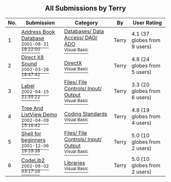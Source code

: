 ﻿<div align="center">

## All Submissions by Terry

</div>

No.  | Submission | Category | By   | User Rating
---- | ---------- | -------- | ---- | -----------
1 | [Address Book Database<br /><sup>2001-08-31 18:22:00</sup>](https://github.com/Planet-Source-Code/terry-address-book-database__1-26849) | [Databases/ Data Access/ DAO/ ADO<br /><sup>Visual Basic</sup>](../ByCategory/databases-data-access-dao-ado__1-6.md) | Terry | 4.1 (37 globes from 9 users)
2 | [Direct X8 Sound<br /><sup>2002-03-26 18:47:42</sup>](https://github.com/Planet-Source-Code/terry-direct-x8-sound__1-33101) | [DirectX<br /><sup>Visual Basic</sup>](../ByCategory/directx__1-44.md) | Terry | 4.8 (24 globes from 5 users)
3 | [Label<br /><sup>2002-04-15 21:55:22</sup>](https://github.com/Planet-Source-Code/terry-label__1-33849) | [Files/ File Controls/ Input/ Output<br /><sup>Visual Basic</sup>](../ByCategory/files-file-controls-input-output__1-3.md) | Terry | 3.3 (20 globes from 6 users)
4 | [Tree And ListView Demo<br /><sup>2002-04-09 15:16:42</sup>](https://github.com/Planet-Source-Code/terry-tree-and-listview-demo__1-33638) | [Coding Standards<br /><sup>Visual Basic</sup>](../ByCategory/coding-standards__1-43.md) | Terry | 4.8 (19 globes from 4 users)
5 | [Shell for beginners<br /><sup>2001-12-06 19:29:38</sup>](https://github.com/Planet-Source-Code/terry-shell-for-beginners__1-29537) | [Files/ File Controls/ Input/ Output<br /><sup>Visual Basic</sup>](../ByCategory/files-file-controls-input-output__1-3.md) | Terry | 5.0 (10 globes from 2 users)
6 | [CodeLib2<br /><sup>2002-08-02 03:17:16</sup>](https://github.com/Planet-Source-Code/terry-codelib2__1-37581) | [Libraries<br /><sup>Visual Basic</sup>](../ByCategory/libraries__1-49.md) | Terry | 5.0 (10 globes from 2 users)
